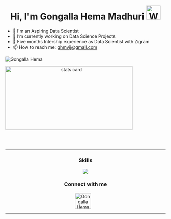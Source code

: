 <h1 align="center">Hi, I'm Gongalla Hema Madhuri <img src="https://raw.githubusercontent.com/nixin72/nixin72/master/wave.gif" alt="Waving hand animated gif" height="45" width="45" /></h1>


- 🔭 I'm an Aspiring Data Scientist
- 🌱 I’m currently working on Data Science Projects
- 💬 Five months Intership experience as Data Scientist with Zigram
- 📫 How to reach me: ghmvij@gmail.com

<p align="left"> <img src="https://komarev.com/ghpvc/?username=Gongalla-Hema&label=Profile%20views&color=0e75b6&style=flat" alt="Gongalla Hema" /> </p>

<p>
	<a align= "center" href="https://github.com/Gongalla-Hema"><img alt= "stats card" align="center" height="200px" width="400" src="https://github-readme-stats.vercel.app/api?username=Gongalla-Hema&theme=cobalt&show_icons=true&count_private=true" />
  	</a>
</p>

<br><br>
<hr>

<p>
	<h3 align="center">Skills</h3>
	<p align="center">
	  <a href="https://skillicons.dev">
	    <img src="https://skillicons.dev/icons?i=python,sql,mysql,postgresql" />
	  </a>
	</p>

<p>
	<h3 align="center">Connect with me</h3>
	<p align="center">
		<a href="https://www.linkedin.com/in/gongallahema/" target="blank"><img align="center" src="https://img.icons8.com/cute-clipart/64/000000/linkedin.png" alt="Gongalla Hema" height="50" width="50" /></a>&nbsp;&nbsp;&nbsp;&nbsp;
	</p>
</p>

<hr>


